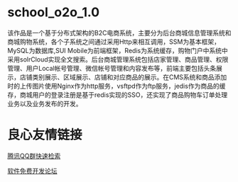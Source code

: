 # school_o2o_1.0
该作品是一个基于分布式架构的B2C电商系统，主要分为后台商城信息管理系统和商城购物系统，各个子系统之间通过采用Http来相互调用，SSM为基本框架，MySQL为数据库,SUI Mobile为前端框架，Redis为系统缓存，购物门户中系统中采用solrCloud实现全文搜索。后台商城管理系统包括店家管理、商品管理、权限管理、用户Local帐号管理、微信帐号管理和内容发布等，前端主要包括头条展示，店铺类别展示、区域展示、店铺和对应商品的展示。在CMS系统和商品添加时的上传图片使用Nginx作为http服务，vsftpd作为ftp服务，jedis作为商品的缓存，商城用户的登录注册是基于redis实现的SSO，还实现了商品购物车订单处理业务以及业务发布的开发。


 # 良心友情链接

[腾讯QQ群快速检索](http://u.720life.cn/s/8cf73f7c)

[软件免费开发论坛](http://u.720life.cn/s/bbb01dc0)